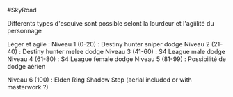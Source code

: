 #SkyRoad 

Différents types d'esquive sont possible selont la lourdeur et l'agiilité du personnage

Léger et agile :
Niveau 1 (0-20) : Destiny hunter sniper dodge
Niveau 2 (21-40) : Destiny hunter melee dodge
Niveau 3 (41-60) : S4 League male dodge
Niveau 4 (61-80) : S4 League female dodge
Niveau 5 (81-99) : Possibilité de dodge aérien

Niveau 6 (100) : Elden Ring Shadow Step (aerial included or with masterwork ?)